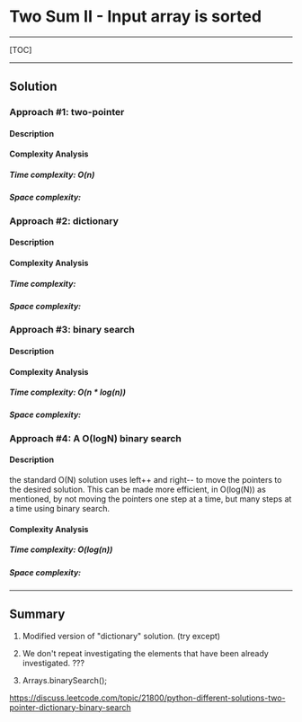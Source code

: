 # Two Sum II - Input array is sorted

------

[TOC]

------

## Solution



### Approach #1: two-pointer

#### Description

#### Complexity Analysis

##### Time complexity: O(n)

##### Space complexity: 



### Approach #2: dictionary

#### Description

#### Complexity Analysis

##### Time complexity: 

##### Space complexity: 



### Approach #3: binary search

#### Description

#### Complexity Analysis

##### Time complexity: O(n * log(n))

##### Space complexity: 



### Approach #4: A O(logN) binary search

#### Description

the standard O(N) solution uses left++ and right-- to move the pointers to the desired solution. This can be made more efficient, in O(log(N)) as mentioned, by not moving the pointers one step at a time, but many steps at a time using binary search.

#### Complexity Analysis

##### Time complexity: O(log(n))

##### Space complexity: 



------

## Summary

1. Modified version of "dictionary" solution. (try except)

2. We don't repeat investigating the elements that have been already investigated. ???

3. Arrays.binarySearch();

https://discuss.leetcode.com/topic/21800/python-different-solutions-two-pointer-dictionary-binary-search
